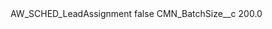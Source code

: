 <?xml version="1.0" encoding="UTF-8"?>
<CustomMetadata xmlns="http://soap.sforce.com/2006/04/metadata" xmlns:xsi="http://www.w3.org/2001/XMLSchema-instance" xmlns:xsd="http://www.w3.org/2001/XMLSchema">
    <label>AW_SCHED_LeadAssignment</label>
    <protected>false</protected>
    <values>
        <field>CMN_BatchSize__c</field>
        <value xsi:type="xsd:double">200.0</value>
    </values>
</CustomMetadata>
